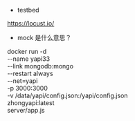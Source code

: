 - testbed

https://locust.io/

- mock 是什么意思？





docker run -d \
   --name yapi33 \
   --link mongodb:mongo \
   --restart always \
   --net=yapi \
   -p 3000:3000 \
   -v /data/yapi/config.json:/yapi/config.json \
   zhongyapi:latest \
   server/app.js